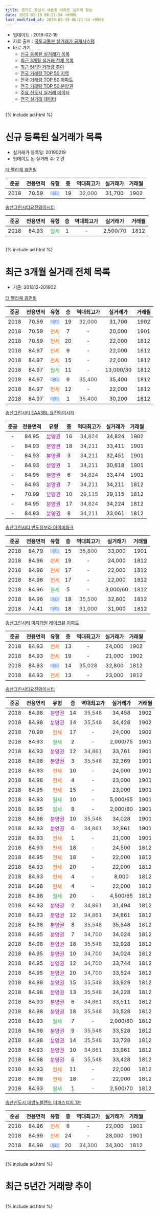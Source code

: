 ```yaml
---
title: 경기도 화성시 새솔동 아파트 실거래 정보
date: 2019-02-19 06:21:54 +0900
last_modified_at: 2019-02-19 06:21:54 +0900
---
```


* 업데이트 : 2019-02-19
* 자료 출처 : [국토교통부 실거래가 공개시스템](http://rt.molit.go.kr)
* 바로 가기
    * [신규 등록된 실거래가 목록](#신규-등록된-실거래가-목록)
    * [최근 3개월 실거래 전체 목록](#최근-3개월-실거래-전체-목록)
    * [최근 5년간 거래량 추이](#최근-5년간-거래량-추이)
    * [전국 거래량 TOP 50 지역](https://ayogom.github.io/apt-trade-info/최근-3개월-전국에서-가장-거래가-많이-발생한-지역)
    * [전국 거래량 TOP 50 아파트](https://ayogom.github.io/apt-trade-info/최근-3개월-전국에서-가장-거래가-많이-발생한-아파트)
    * [전국 거래량 TOP 50 분양권](https://ayogom.github.io/apt-trade-info/최근-3개월-전국에서-가장-거래가-많이-발생한-분양권)
    * [주요 신도시 실거래 데이터](https://ayogom.github.io/apt-trade-info/주요-신도시)
    * [전국 실거래 데이터](https://ayogom.github.io/apt-trade-info/전국)
<br>
{% include ad.html %}
<br>

# 신규 등록된 실거래가 목록
* 실거래가 등록일: 20190219
* 업데이트 된 실거래 수: 2 건


[더 펠리체 휴먼빌](https://search.naver.com/search.naver?query=%EA%B2%BD%EA%B8%B0%EB%8F%84+%ED%99%94%EC%84%B1%EC%8B%9C+%EC%83%88%EC%86%94%EB%8F%99+%EB%8D%94+%ED%8E%A0%EB%A6%AC%EC%B2%B4+%ED%9C%B4%EB%A8%BC%EB%B9%8C)

|준공|전용면적|유형|층|역대최고가|실거래가|거래월|
|:---:|:---:|:---:|:---:|:---:|:---:|:---:|
|2018|70.59|<span style="color:#4285f3">매매</span>|19|<span style="color:#444444">32,000</span>|31,700|1902|

[송산그린시티요진와이시티](https://search.naver.com/search.naver?query=%EA%B2%BD%EA%B8%B0%EB%8F%84+%ED%99%94%EC%84%B1%EC%8B%9C+%EC%83%88%EC%86%94%EB%8F%99+%EC%86%A1%EC%82%B0%EA%B7%B8%EB%A6%B0%EC%8B%9C%ED%8B%B0%EC%9A%94%EC%A7%84%EC%99%80%EC%9D%B4%EC%8B%9C%ED%8B%B0)

|준공|전용면적|유형|층|역대최고가|실거래가|거래월|
|:---:|:---:|:---:|:---:|:---:|:---:|:---:|
|2018|84.93|<span style="color:#34a853">월세</span>|1|<span style="color:#444444">-</span>|2,500/70|1812|


<br>
{% include ad.html %}
<br>

# 최근 3개월 실거래 전체 목록
* 기준: 201812-201902


[더 펠리체 휴먼빌](https://search.naver.com/search.naver?query=%EA%B2%BD%EA%B8%B0%EB%8F%84+%ED%99%94%EC%84%B1%EC%8B%9C+%EC%83%88%EC%86%94%EB%8F%99+%EB%8D%94+%ED%8E%A0%EB%A6%AC%EC%B2%B4+%ED%9C%B4%EB%A8%BC%EB%B9%8C)

|준공|전용면적|유형|층|역대최고가|실거래가|거래월|
|:---:|:---:|:---:|:---:|:---:|:---:|:---:|
|2018|70.59|<span style="color:#4285f3">매매</span>|19|<span style="color:#444444">32,000</span>|31,700|1902|
|2018|70.59|<span style="color:#ff5a00">전세</span>|7|<span style="color:#444444">-</span>|20,000|1901|
|2018|70.59|<span style="color:#ff5a00">전세</span>|20|<span style="color:#444444">-</span>|22,000|1812|
|2018|84.97|<span style="color:#ff5a00">전세</span>|9|<span style="color:#444444">-</span>|22,000|1812|
|2018|84.97|<span style="color:#ff5a00">전세</span>|15|<span style="color:#444444">-</span>|22,000|1812|
|2018|84.97|<span style="color:#34a853">월세</span>|11|<span style="color:#444444">-</span>|13,000/30|1812|
|2018|84.97|<span style="color:#4285f3">매매</span>|9|<span style="color:#444444">35,400</span>|35,400|1812|
|2018|84.97|<span style="color:#ff5a00">전세</span>|12|<span style="color:#444444">-</span>|22,000|1812|
|2018|84.97|<span style="color:#4285f3">매매</span>|1|<span style="color:#444444">35,400</span>|30,200|1812|

[송산그린시티 EAA3BL 요진와이시티](https://search.naver.com/search.naver?query=%EA%B2%BD%EA%B8%B0%EB%8F%84+%ED%99%94%EC%84%B1%EC%8B%9C+%EC%83%88%EC%86%94%EB%8F%99+%EC%86%A1%EC%82%B0%EA%B7%B8%EB%A6%B0%EC%8B%9C%ED%8B%B0+EAA3BL+%EC%9A%94%EC%A7%84%EC%99%80%EC%9D%B4%EC%8B%9C%ED%8B%B0)

|준공|전용면적|유형|층|역대최고가|실거래가|거래월|
|:---:|:---:|:---:|:---:|:---:|:---:|:---:|
|-|84.95|<span style="color:#9C11A5">분양권</span>|16|<span style="color:#444444">34,824</span>|34,824|1902|
|-|84.93|<span style="color:#9C11A5">분양권</span>|18|<span style="color:#444444">34,211</span>|33,411|1901|
|-|84.93|<span style="color:#9C11A5">분양권</span>|3|<span style="color:#444444">34,211</span>|32,451|1901|
|-|84.93|<span style="color:#9C11A5">분양권</span>|1|<span style="color:#444444">34,211</span>|30,618|1901|
|-|84.95|<span style="color:#9C11A5">분양권</span>|6|<span style="color:#444444">34,824</span>|33,474|1901|
|-|84.93|<span style="color:#9C11A5">분양권</span>|7|<span style="color:#444444">34,211</span>|34,211|1812|
|-|70.99|<span style="color:#9C11A5">분양권</span>|10|<span style="color:#444444">29,115</span>|29,115|1812|
|-|84.95|<span style="color:#9C11A5">분양권</span>|17|<span style="color:#444444">34,824</span>|34,224|1812|
|-|84.93|<span style="color:#9C11A5">분양권</span>|8|<span style="color:#444444">34,211</span>|33,061|1812|

[송산그린시티 반도유보라 아이비파크](https://search.naver.com/search.naver?query=%EA%B2%BD%EA%B8%B0%EB%8F%84+%ED%99%94%EC%84%B1%EC%8B%9C+%EC%83%88%EC%86%94%EB%8F%99+%EC%86%A1%EC%82%B0%EA%B7%B8%EB%A6%B0%EC%8B%9C%ED%8B%B0+%EB%B0%98%EB%8F%84%EC%9C%A0%EB%B3%B4%EB%9D%BC+%EC%95%84%EC%9D%B4%EB%B9%84%ED%8C%8C%ED%81%AC)

|준공|전용면적|유형|층|역대최고가|실거래가|거래월|
|:---:|:---:|:---:|:---:|:---:|:---:|:---:|
|2018|84.79|<span style="color:#4285f3">매매</span>|15|<span style="color:#444444">35,800</span>|33,000|1901|
|2018|84.96|<span style="color:#ff5a00">전세</span>|19|<span style="color:#444444">-</span>|24,000|1812|
|2018|84.96|<span style="color:#ff5a00">전세</span>|17|<span style="color:#444444">-</span>|22,000|1812|
|2018|84.96|<span style="color:#ff5a00">전세</span>|17|<span style="color:#444444">-</span>|22,000|1812|
|2018|84.96|<span style="color:#34a853">월세</span>|5|<span style="color:#444444">-</span>|3,000/60|1812|
|2018|84.96|<span style="color:#4285f3">매매</span>|18|<span style="color:#444444">35,500</span>|32,800|1812|
|2018|74.41|<span style="color:#4285f3">매매</span>|18|<span style="color:#444444">31,000</span>|31,000|1812|

[송산그린시티 이지더원 레이크뷰 아파트](https://search.naver.com/search.naver?query=%EA%B2%BD%EA%B8%B0%EB%8F%84+%ED%99%94%EC%84%B1%EC%8B%9C+%EC%83%88%EC%86%94%EB%8F%99+%EC%86%A1%EC%82%B0%EA%B7%B8%EB%A6%B0%EC%8B%9C%ED%8B%B0+%EC%9D%B4%EC%A7%80%EB%8D%94%EC%9B%90+%EB%A0%88%EC%9D%B4%ED%81%AC%EB%B7%B0+%EC%95%84%ED%8C%8C%ED%8A%B8)

|준공|전용면적|유형|층|역대최고가|실거래가|거래월|
|:---:|:---:|:---:|:---:|:---:|:---:|:---:|
|2018|84.93|<span style="color:#ff5a00">전세</span>|13|<span style="color:#444444">-</span>|24,000|1902|
|2018|84.93|<span style="color:#ff5a00">전세</span>|19|<span style="color:#444444">-</span>|21,000|1902|
|2018|84.93|<span style="color:#4285f3">매매</span>|14|<span style="color:#444444">35,028</span>|32,800|1812|
|2018|84.93|<span style="color:#ff5a00">전세</span>|13|<span style="color:#444444">-</span>|23,000|1812|

[송산그린시티요진와이시티](https://search.naver.com/search.naver?query=%EA%B2%BD%EA%B8%B0%EB%8F%84+%ED%99%94%EC%84%B1%EC%8B%9C+%EC%83%88%EC%86%94%EB%8F%99+%EC%86%A1%EC%82%B0%EA%B7%B8%EB%A6%B0%EC%8B%9C%ED%8B%B0%EC%9A%94%EC%A7%84%EC%99%80%EC%9D%B4%EC%8B%9C%ED%8B%B0)

|준공|전용면적|유형|층|역대최고가|실거래가|거래월|
|:---:|:---:|:---:|:---:|:---:|:---:|:---:|
|2018|84.98|<span style="color:#9C11A5">분양권</span>|14|<span style="color:#444444">35,548</span>|34,458|1902|
|2018|84.98|<span style="color:#9C11A5">분양권</span>|14|<span style="color:#444444">35,548</span>|34,428|1902|
|2018|70.99|<span style="color:#ff5a00">전세</span>|17|<span style="color:#444444">-</span>|24,000|1902|
|2018|84.93|<span style="color:#34a853">월세</span>|2|<span style="color:#444444">-</span>|2,000/75|1901|
|2018|84.93|<span style="color:#9C11A5">분양권</span>|12|<span style="color:#444444">34,861</span>|33,761|1901|
|2018|84.98|<span style="color:#9C11A5">분양권</span>|3|<span style="color:#444444">35,548</span>|32,369|1901|
|2018|84.93|<span style="color:#ff5a00">전세</span>|10|<span style="color:#444444">-</span>|24,000|1901|
|2018|84.98|<span style="color:#ff5a00">전세</span>|4|<span style="color:#444444">-</span>|23,000|1901|
|2018|84.95|<span style="color:#ff5a00">전세</span>|15|<span style="color:#444444">-</span>|23,000|1901|
|2018|84.93|<span style="color:#34a853">월세</span>|10|<span style="color:#444444">-</span>|5,000/65|1901|
|2018|84.95|<span style="color:#34a853">월세</span>|8|<span style="color:#444444">-</span>|2,000/80|1901|
|2018|84.98|<span style="color:#9C11A5">분양권</span>|10|<span style="color:#444444">35,548</span>|34,028|1901|
|2018|84.93|<span style="color:#9C11A5">분양권</span>|6|<span style="color:#444444">34,861</span>|32,961|1901|
|2018|84.93|<span style="color:#ff5a00">전세</span>|1|<span style="color:#444444">-</span>|21,000|1901|
|2018|84.93|<span style="color:#ff5a00">전세</span>|18|<span style="color:#444444">-</span>|24,500|1812|
|2018|84.95|<span style="color:#ff5a00">전세</span>|18|<span style="color:#444444">-</span>|22,000|1812|
|2018|84.93|<span style="color:#ff5a00">전세</span>|20|<span style="color:#444444">-</span>|22,000|1812|
|2018|84.93|<span style="color:#ff5a00">전세</span>|4|<span style="color:#444444">-</span>|8,000|1812|
|2018|84.98|<span style="color:#ff5a00">전세</span>|4|<span style="color:#444444">-</span>|22,000|1812|
|2018|84.98|<span style="color:#34a853">월세</span>|20|<span style="color:#444444">-</span>|4,500/65|1812|
|2018|84.93|<span style="color:#9C11A5">분양권</span>|2|<span style="color:#444444">34,861</span>|31,494|1812|
|2018|84.93|<span style="color:#9C11A5">분양권</span>|12|<span style="color:#444444">34,861</span>|34,861|1812|
|2018|84.98|<span style="color:#9C11A5">분양권</span>|8|<span style="color:#444444">35,548</span>|35,548|1812|
|2018|84.95|<span style="color:#9C11A5">분양권</span>|7|<span style="color:#444444">34,700</span>|34,024|1812|
|2018|84.98|<span style="color:#9C11A5">분양권</span>|18|<span style="color:#444444">35,548</span>|32,928|1812|
|2018|84.95|<span style="color:#9C11A5">분양권</span>|10|<span style="color:#444444">34,700</span>|34,024|1812|
|2018|84.95|<span style="color:#9C11A5">분양권</span>|12|<span style="color:#444444">34,700</span>|33,744|1812|
|2018|84.95|<span style="color:#9C11A5">분양권</span>|20|<span style="color:#444444">34,700</span>|33,524|1812|
|2018|84.98|<span style="color:#9C11A5">분양권</span>|15|<span style="color:#444444">35,548</span>|33,928|1812|
|2018|84.98|<span style="color:#9C11A5">분양권</span>|13|<span style="color:#444444">35,548</span>|34,228|1812|
|2018|84.93|<span style="color:#9C11A5">분양권</span>|6|<span style="color:#444444">34,861</span>|33,511|1812|
|2018|84.98|<span style="color:#9C11A5">분양권</span>|18|<span style="color:#444444">35,548</span>|33,528|1812|
|2018|84.93|<span style="color:#34a853">월세</span>|7|<span style="color:#444444">-</span>|2,000/80|1812|
|2018|84.98|<span style="color:#9C11A5">분양권</span>|9|<span style="color:#444444">35,548</span>|33,528|1812|
|2018|84.98|<span style="color:#9C11A5">분양권</span>|14|<span style="color:#444444">35,548</span>|33,728|1812|
|2018|84.93|<span style="color:#9C11A5">분양권</span>|10|<span style="color:#444444">34,861</span>|33,961|1812|
|2018|84.98|<span style="color:#9C11A5">분양권</span>|6|<span style="color:#444444">35,548</span>|33,428|1812|
|2018|84.93|<span style="color:#ff5a00">전세</span>|11|<span style="color:#444444">-</span>|22,000|1812|
|2018|84.98|<span style="color:#ff5a00">전세</span>|18|<span style="color:#444444">-</span>|22,000|1812|
|2018|84.93|<span style="color:#34a853">월세</span>|1|<span style="color:#444444">-</span>|2,500/70|1812|


<script async src="//pagead2.googlesyndication.com/pagead/js/adsbygoogle.js"></script>
<!-- 기본 -->
<ins class="adsbygoogle"
     style="display:block"
     data-ad-client="ca-pub-2446590836940007"
     data-ad-slot="1659523306"
     data-ad-format="auto"
     data-full-width-responsive="true"></ins>
<script>
(adsbygoogle = window.adsbygoogle || []).push({});
</script>


[송산신도시 대방노블랜드 더퍼스티지 1차](https://search.naver.com/search.naver?query=%EA%B2%BD%EA%B8%B0%EB%8F%84+%ED%99%94%EC%84%B1%EC%8B%9C+%EC%83%88%EC%86%94%EB%8F%99+%EC%86%A1%EC%82%B0%EC%8B%A0%EB%8F%84%EC%8B%9C+%EB%8C%80%EB%B0%A9%EB%85%B8%EB%B8%94%EB%9E%9C%EB%93%9C+%EB%8D%94%ED%8D%BC%EC%8A%A4%ED%8B%B0%EC%A7%80+1%EC%B0%A8)

|준공|전용면적|유형|층|역대최고가|실거래가|거래월|
|:---:|:---:|:---:|:---:|:---:|:---:|:---:|
|2018|84.96|<span style="color:#ff5a00">전세</span>|6|<span style="color:#444444">-</span>|22,000|1901|
|2018|84.99|<span style="color:#ff5a00">전세</span>|24|<span style="color:#444444">-</span>|28,000|1901|
|2018|84.99|<span style="color:#4285f3">매매</span>|20|<span style="color:#444444">34,300</span>|34,300|1812|


<br>
{% include ad.html %}
<br>

# 최근 5년간 거래량 추이


<div style="width:100%;">
    <canvas id="deal_progress" height="200"></canvas>
</div>

<script>
new Chart(document.getElementById("deal_progress"), {
    type: 'line',
    data: {
        labels: ['201402','201403','201404','201405','201406','201407','201408','201409','201410','201411','201412','201501','201502','201503','201504','201505','201506','201507','201508','201509','201510','201511','201512','201601','201602','201603','201604','201605','201606','201607','201608','201609','201610','201611','201612','201701','201702','201703','201704','201705','201706','201707','201708','201709','201710','201711','201712','201801','201802','201803','201804','201805','201806','201807','201808','201809','201810','201811','201812','201901','201902'],
        datasets: [{
            label: '매매',
            pointRadius: 1,
            data: [0, 0, 0, 0, 0, 0, 0, 0, 0, 0, 0, 0, 0, 0, 0, 0, 0, 0, 0, 0, 0, 0, 0, 0, 0, 0, 0, 0, 0, 0, 0, 0, 0, 0, 0, 0, 0, 0, 0, 0, 0, 0, 0, 0, 0, 0, 0, 17, 37, 78, 46, 15, 10, 6, 6, 5, 11, 14, 26, 9, 4],
            borderColor: "rgba(255, 201, 14, 1)",
            backgroundColor: "rgba(255, 201, 14, 0.5)",
            fill: false,
            lineTension: 0
        },{
            label: '전월세',
            pointRadius: 1,
            data: [0, 0, 0, 0, 0, 0, 0, 0, 0, 0, 0, 0, 0, 0, 0, 0, 0, 0, 0, 0, 0, 0, 0, 0, 0, 0, 0, 0, 0, 0, 0, 0, 0, 0, 0, 0, 0, 0, 0, 0, 0, 0, 0, 0, 0, 0, 0, 11, 31, 65, 37, 17, 12, 9, 8, 3, 16, 6, 20, 10, 3],
            borderColor: "rgba(0, 141, 185, 1)",
            backgroundColor: "rgba(0, 141, 185, 0.5)",
            fill: false,
            lineTension: 0
        }
        ]
    },
    options: {
        responsive: true,
        title: {
            display: false
        },
        tooltips: {
            mode: 'index',
            intersect: false
        },
        hover: {
            mode: 'nearest',
            intersect: true
        },
        scales: {
            xAxes: [{
                display: true,
                scaleLabel: {
                    display: true,
                    labelString: '년/월'
                }
            }],
            yAxes: [{
                display: true,
                ticks: {
                    suggestedMin: 0,
                },
                scaleLabel: {
                    display: true,
                    labelString: '실거래 수'
                }
            }]
        }
    }
});

</script>


<br>
{% include ad.html %}
<br>

